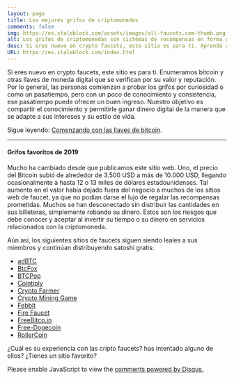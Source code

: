 ```yaml
---
layout: page
title: Los mejores grifos de criptomonedas
comments: false
img: https://es.staleblock.com/assets/images/all-faucets.com-thumb.png
alt: Los grifos de criptomonedas son sistemas de recompensas en forma de un sitio web o una aplicación que dispensan monedas gratis.
desc: Si eres nuevo en crypto faucets, este sitio es para ti. Aprenda a maximizar el valor de su tiempo y esfuerzo mientras reclama desde sitios de grifos de bitcoin gratuitos.
URL: https://es.staleblock.com/index.html
---
```

<link rel="stylesheet" href="https://cdnjs.cloudflare.com/ajax/libs/normalize/5.0.0/normalize.min.css">

Si eres nuevo en crypto faucets, este sitio es para ti. Enumeramos bitcoin y otras llaves de moneda digital que se verifican por su valor y reputación. Por lo general, las personas comienzan a probar los grifos por curiosidad o como un pasatiempo, pero con un poco de conocimiento y consistencia, ese pasatiempo puede ofrecer un buen ingreso. Nuestro objetivo es compartir el conocimiento y permitirle ganar dinero digital de la manera que se adapte a sus intereses y su estilo de vida.

Sigue leyendo: <a href="https://es.staleblock.com/daily/2019/12/12/index.html">Comenzando con las llaves de bitcoin</a>.

---
#### Grifos favoritos de 2019

Mucho ha cambiado desde que publicamos este sitio web. Uno, el precio del Bitcoin subió de alrededor de 3.500 USD a más de 10.000 USD, llegando ocasionalmente a hasta 12 o 13 miles de dólares estadounidenses. Tal aumento en el valor había dejado fuera del negocio a muchos de los sitios web de faucet, ya que no podían darse el lujo de regalar las recompensas prometidas. Muchos se han desconectado sin distribuir las cantidades en sus billeteras, simplemente robando su dinero. Estos son los riesgos que debe conocer y aceptar al invertir su tiempo o su dinero en servicios relacionados con la criptomoneda.

Aún así, los siguientes sitios de faucets siguen siendo leales a sus miembros y continúan distribuyendo satoshi gratis:

- <a href="http://bit.ly/www-adbtc" target="_blank">adBTC</a>
- <a href="http://bit.ly/www-btcfox" target="_blank">BtcFox</a>
- <a href="http://bit.ly/www-btcpop" target="_blank">BTCPop</a>
- <a href="http://bit.ly/www-cointiply" target="_blank">Cointiply</a>
- <a href="http://bit.ly/www-cryptofarmer" target="_blank">Crypto Farmer</a>
- <a href="http://bit.ly/www-cryptomininggame" target="_blank">Crypto Mining Game</a>
- <a href="http://bit.ly/www-febbit" target="_blank">Febbit</a>
- <a href="http://bit.ly/www-firefaucet" target="_blank">Fire Faucet</a>
- <a href="http://bit.ly/www-freebitcoin" target="_blank">FreeBitco.in</a>
- <a href="http://bit.ly/www-free-dogecoin" target="_blank">Free-Dogecoin</a>
- <a href="http://bit.ly/www-rollercoin" target="_blank">RollerCoin</a>

¿Cuál es su experiencia con las cripto faucets? has intentado alguno de ellos? ¿Tienes un sitio favorito?

<div id="disqus_thread"></div>
<script>

/**
*  RECOMMENDED CONFIGURATION VARIABLES: EDIT AND UNCOMMENT THE SECTION BELOW TO INSERT DYNAMIC VALUES FROM YOUR PLATFORM OR CMS.
*  LEARN WHY DEFINING THESE VARIABLES IS IMPORTANT: https://disqus.com/admin/universalcode/#configuration-variables*/
/*
var disqus_config = function () {
this.page.url = 'https://es.staleblock.com/index.html';  // Replace PAGE_URL with your page's canonical URL variable
this.page.identifier = 'es-index'; // Replace PAGE_IDENTIFIER with your page's unique identifier variable
};
*/
(function() { // DON'T EDIT BELOW THIS LINE
var d = document, s = d.createElement('script');
s.src = 'https://staleblock.disqus.com/embed.js';
s.setAttribute('data-timestamp', +new Date());
(d.head || d.body).appendChild(s);
})();
</script>
<noscript>Please enable JavaScript to view the <a href="https://disqus.com/?ref_noscript">comments powered by Disqus.</a></noscript>
